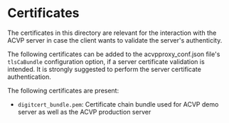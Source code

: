 # Certificates

The certificates in this directory are relevant for the interaction with the
ACVP server in case the client wants to validate the server's authenticity.

The following certificates can be added to the acvpproxy_conf.json file's
`tlsCaBundle` configuration option, if a server certificate validation
is intended. It is strongly suggested to perform the server certificate
authentication.

The following certificates are present:

* `digitcert_bundle.pem`: Certificate chain bundle used for ACVP demo server
  as well as the ACVP production server
